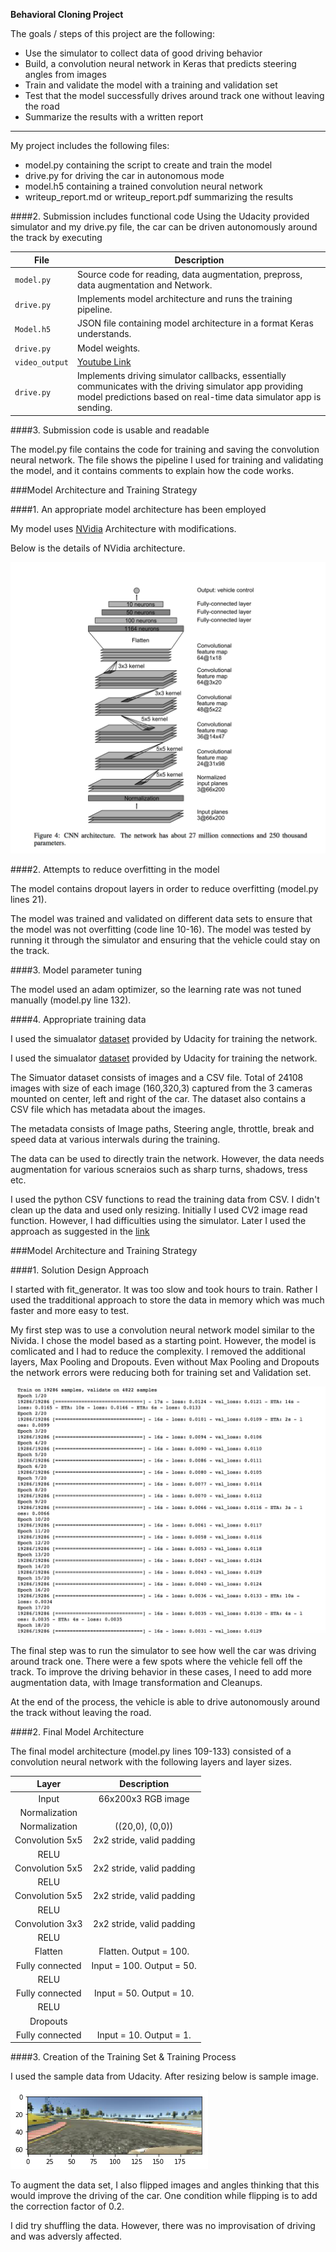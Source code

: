 **Behavioral Cloning Project**

The goals / steps of this project are the following:
* Use the simulator to collect data of good driving behavior
* Build, a convolution neural network in Keras that predicts steering angles from images
* Train and validate the model with a training and validation set
* Test that the model successfully drives around track one without leaving the road
* Summarize the results with a written report


[//]: # (Image References)

[image1]: ./examples/nvidia.png "Nividia Architecture"
[image2]: ./examples/resized-Image.png "Resized Image"
[image3]: ./examples/training-output.png "Training Output"


---
My project includes the following files:
* model.py containing the script to create and train the model  
* drive.py for driving the car in autonomous mode
* model.h5 containing a trained convolution neural network 
* writeup_report.md or writeup_report.pdf summarizing the results




####2. Submission includes functional code
Using the Udacity provided simulator and my drive.py file, the car can be driven autonomously around the track by executing 

| File                         | Description                                                                        |
| ---------------------------- | ---------------------------------------------------------------------------------- |
| `model.py`                    | Source code for reading, data augmentation, prepross, data augmentation and Network.|
| `drive.py`                   | Implements model architecture and runs the training pipeline.                      |
| `Model.h5`                 | JSON file containing model architecture in a format Keras understands.             |
| `drive.py`                   | Model weights.                                                                     |
| `video_output` | [Youtube Link](https://youtu.be/xakm7k-E9K0) |
| `drive.py`                   | Implements driving simulator callbacks, essentially communicates with the driving simulator app providing model predictions based on real-time data simulator app is sending. |


####3. Submission code is usable and readable

The model.py file contains the code for training and saving the convolution neural network. The file shows the pipeline I used for training and validating the model, and it contains comments to explain how the code works.

###Model Architecture and Training Strategy

####1. An appropriate model architecture has been employed

My model uses [NVidia](https://images.nvidia.com/content/tegra/automotive/images/2016/solutions/pdf/end-to-end-dl-using-px.pdf) Architecture with modifications. 

Below is the details of NVidia architecture.

![alt text][image1]

####2. Attempts to reduce overfitting in the model

The model contains dropout layers in order to reduce overfitting (model.py lines 21). 

The model was trained and validated on different data sets to ensure that the model was not overfitting (code line 10-16). The model was tested by running it through the simulator and ensuring that the vehicle could stay on the track.

####3. Model parameter tuning

The model used an adam optimizer, so the learning rate was not tuned manually (model.py line 132).

####4. Appropriate training data

I used the simualator [dataset](https://d17h27t6h515a5.cloudfront.net/topher/2016/December/584f6edd_data/data.zip) provided by Udacity for training the network.

I used the simualator [dataset](https://d17h27t6h515a5.cloudfront.net/topher/2016/December/584f6edd_data/data.zip) provided by Udacity for training the network.

The Simuator dataset consists of images and a CSV file. Total of 24108 images with size of each image (160,320,3) captured from the 3 cameras mounted on center, left and right of the car. The dataset also contains a CSV file which has metadata about the images.

The metadata consists of Image paths, Steering angle, throttle, break and speed data at various interwals during the training.

The data can be used to directly train the network. However, the data needs augmentation for various scneraios such as sharp turns, shadows, tress etc. 

I used the python CSV functions to read the training data from CSV. I didn't clean up the data and used only resizing. Initially I used CV2 image read function. However, I had difficulties using the simulator. Later I used the approach as suggested in the [link](https://medium.com/@yazeedalrubyli/behavioral-cloning-tiny-mistake-cost-me-15-days-23dd13a3b525)


###Model Architecture and Training Strategy

####1. Solution Design Approach

I started with fit_generator. It was too slow and took hours to train. Rather I used the tradditional approach to store the data in memory which was much faster and more easy to test.

My first step was to use a convolution neural network model similar to the Nivida. I chose the model based as a starting point. However, the model is comlicated and I had to reduce the complexity. I removed the additional layers, Max Pooling and Dropouts.
Even without Max Pooling and Dropouts the network errors were reducing both for training set and Validation set.

![alt text][image3]

The final step was to run the simulator to see how well the car was driving around track one. There were a few spots where the vehicle fell off the track. To improve the driving behavior in these cases, I need to add more augmentation data, with Image transformation and Cleanups.

At the end of the process, the vehicle is able to drive autonomously around the track without leaving the road.

####2. Final Model Architecture

The final model architecture (model.py lines 109-133) consisted of a convolution neural network with the following layers and layer sizes.


| Layer         		|     Description	        					| 
|:---------------------:|:---------------------------------------------:| 
| Input         		| 66x200x3 RGB image   							| 
| Normalization         		| 							| 
| Normalization         		| 	((20,0), (0,0))						| 
| Convolution 5x5     	| 2x2 stride, valid padding 	|
| RELU					|												|
| Convolution 5x5     	| 2x2 stride, valid padding 	|
| RELU					|												|
| Convolution 5x5     	| 2x2 stride, valid padding 	|
| RELU					|												|
| Convolution 3x3	    | 2x2 stride, valid padding  |
| RELU					|												|
| Flatten	      	| Flatten. Output = 100. 				|
| Fully connected		| Input = 100. Output = 50.  |
| RELU					|												|
| Fully connected		| Input = 50. Output = 10.  |
| RELU					|												|
| Dropouts					|												|
| Fully connected		| Input = 10. Output = 1.  |

####3. Creation of the Training Set & Training Process

I used the sample data from Udacity. After resizing below is sample image.

![alt text][image2]

To augment the data set, I also flipped images and angles thinking that this would improve the driving of the car. One condition while flipping is to add the correction factor of 0.2.



I did try shuffling the data. However, there was no improvisation of driving and was adversly affected.

